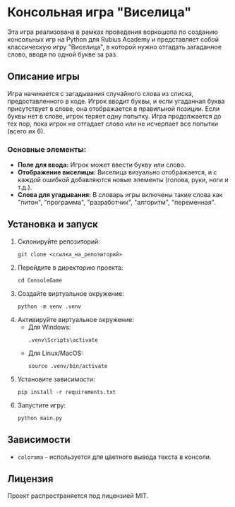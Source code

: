 
# Консольная игра "Виселица"

Эта игра реализована в рамках проведения воркошопа по созданию консольных игр на Python для Rubius Academy и представляет собой классическую игру "Виселица", в которой нужно отгадать загаданное слово, вводя по одной букве за раз.

## Описание игры

Игра начинается с загадывания случайного слова из списка, предоставленного в коде. Игрок вводит буквы, и если угаданная буква присутствует в слове, она отображается в правильной позиции. Если буквы нет в слове, игрок теряет одну попытку. Игра продолжается до тех пор, пока игрок не отгадает слово или не исчерпает все попытки (всего их 6).

### Основные элементы:
- **Поле для ввода:** Игрок может ввести букву или слово.
- **Отображение виселицы:** Виселица визуально отображается, и с каждой ошибкой добавляются новые элементы (голова, руки, ноги и т.д.).
- **Слова для угадывания:** В словарь игры включены такие слова как "питон", "программа", "разработчик", "алгоритм", "переменная".

## Установка и запуск

1. Склонируйте репозиторий:
    ```
    git clone <ссылка_на_репозиторий>
    ```
2. Перейдите в директорию проекта:
    ```
    cd ConsoleGame
    ```
3. Создайте виртуальное окружение:
    ```
    python -m venv .venv
    ```
4. Активируйте виртуальное окружение:
    - Для Windows:
        ```
        .venv\Scripts\activate
        ```
    - Для Linux/MacOS:
        ```
        source .venv/bin/activate
        ```
5. Установите зависимости:
    ```
    pip install -r requirements.txt
    ```
6. Запустите игру:
    ```
    python main.py
    ```

## Зависимости

- `colorama` - используется для цветного вывода текста в консоли.

## Лицензия

Проект распространяется под лицензией MIT.
